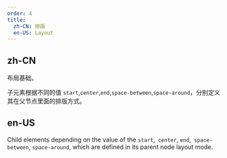 ```yaml
---
order: 4
title:
  zh-CN: 排版
  en-US: Layout
---
```


## zh-CN

布局基础。

子元素根据不同的值 `start`,`center`,`end`,`space-between`,`space-around`，分别定义其在父节点里面的排版方式。

## en-US

Child elements depending on the value of the `start`,` center`, `end`,` space-between`, `space-around`, which are defined in its parent node layout mode.

